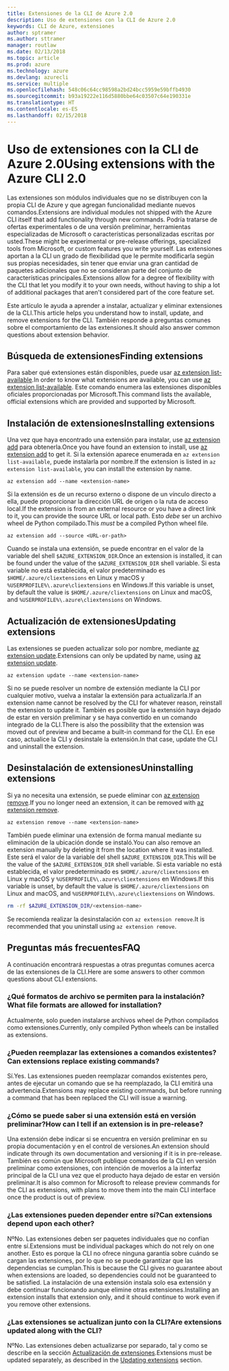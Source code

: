 ```yaml
---
title: Extensiones de la CLI de Azure 2.0
description: Uso de extensiones con la CLI de Azure 2.0
keywords: CLI de Azure, extensiones
author: sptramer
ms.author: sttramer
manager: routlaw
ms.date: 02/13/2018
ms.topic: article
ms.prod: azure
ms.technology: azure
ms.devlang: azurecli
ms.service: multiple
ms.openlocfilehash: 548c06c64cc98598a2bd24bcc5959e59bffb4930
ms.sourcegitcommit: b93a19222e116d5880bbe64c03507c64e190331e
ms.translationtype: HT
ms.contentlocale: es-ES
ms.lasthandoff: 02/15/2018
---
```

# <a name="using-extensions-with-the-azure-cli-20"></a><span data-ttu-id="c058e-104">Uso de extensiones con la CLI de Azure 2.0</span><span class="sxs-lookup"><span data-stu-id="c058e-104">Using extensions with the Azure CLI 2.0</span></span>

<span data-ttu-id="c058e-105">Las extensiones son módulos individuales que no se distribuyen con la propia CLI de Azure y que agregan funcionalidad mediante nuevos comandos.</span><span class="sxs-lookup"><span data-stu-id="c058e-105">Extensions are individual modules not shipped with the Azure CLI itself that add functionality through new commands.</span></span> <span data-ttu-id="c058e-106">Podría tratarse de ofertas experimentales o de una versión preliminar, herramientas especializadas de Microsoft o características personalizadas escritas por usted.</span><span class="sxs-lookup"><span data-stu-id="c058e-106">These might be experimental or pre-release offerings, specialized tools from Microsoft, or custom features you write yourself.</span></span> <span data-ttu-id="c058e-107">Las extensiones aportan a la CLI un grado de flexibilidad que le permite modificarla según sus propias necesidades, sin tener que enviar una gran cantidad de paquetes adicionales que no se consideran parte del conjunto de características principales.</span><span class="sxs-lookup"><span data-stu-id="c058e-107">Extensions allow for a degree of flexibility with the CLI that let you modify it to your own needs, without having to ship a lot of additional packages that aren't considered part of the core feature set.</span></span>

<span data-ttu-id="c058e-108">Este artículo le ayuda a aprender a instalar, actualizar y eliminar extensiones de la CLI.</span><span class="sxs-lookup"><span data-stu-id="c058e-108">This article helps you understand how to install, update, and remove extensions for the CLI.</span></span> <span data-ttu-id="c058e-109">También responde a preguntas comunes sobre el comportamiento de las extensiones.</span><span class="sxs-lookup"><span data-stu-id="c058e-109">It should also answer common questions about extension behavior.</span></span>

## <a name="finding-extensions"></a><span data-ttu-id="c058e-110">Búsqueda de extensiones</span><span class="sxs-lookup"><span data-stu-id="c058e-110">Finding extensions</span></span>

<span data-ttu-id="c058e-111">Para saber qué extensiones están disponibles, puede usar [az extension list-available](/cli/azure/extension?view=azure-cli-latest#az_extension_list_available).</span><span class="sxs-lookup"><span data-stu-id="c058e-111">In order to know what extensions are available, you can use [az extension list-available](/cli/azure/extension?view=azure-cli-latest#az_extension_list_available).</span></span> <span data-ttu-id="c058e-112">Este comando enumera las extensiones disponibles oficiales proporcionadas por Microsoft.</span><span class="sxs-lookup"><span data-stu-id="c058e-112">This command lists the available, official extensions which are provided and supported by Microsoft.</span></span>

## <a name="installing-extensions"></a><span data-ttu-id="c058e-113">Instalación de extensiones</span><span class="sxs-lookup"><span data-stu-id="c058e-113">Installing extensions</span></span>

<span data-ttu-id="c058e-114">Una vez que haya encontrado una extensión para instalar, use [az extension add](https://docs.microsoft.com/en-us/cli/azure/extension?view=azure-cli-latest#az_extension_add) para obtenerla.</span><span class="sxs-lookup"><span data-stu-id="c058e-114">Once you have found an extension to install, use [az extension add](https://docs.microsoft.com/en-us/cli/azure/extension?view=azure-cli-latest#az_extension_add) to get it.</span></span> <span data-ttu-id="c058e-115">Si la extensión aparece enumerada en `az extension list-available`, puede instalarla por nombre.</span><span class="sxs-lookup"><span data-stu-id="c058e-115">If the extension is listed in `az extension list-available`, you can install the extension by name.</span></span>

```azurecli
az extension add --name <extension-name>
```

<span data-ttu-id="c058e-116">Si la extensión es de un recurso externo o dispone de un vínculo directo a ella, puede proporcionar la dirección URL de origen o la ruta de acceso local.</span><span class="sxs-lookup"><span data-stu-id="c058e-116">If the extension is from an external resource or you have a direct link to it, you can provide the source URL or local path.</span></span> <span data-ttu-id="c058e-117">Esto _debe_ ser un archivo wheel de Python compilado.</span><span class="sxs-lookup"><span data-stu-id="c058e-117">This _must_ be a compiled Python wheel file.</span></span>

```azurecli
az extension add --source <URL-or-path>
```

<span data-ttu-id="c058e-118">Cuando se instala una extensión, se puede encontrar en el valor de la variable del shell `$AZURE_EXTENSION_DIR`.</span><span class="sxs-lookup"><span data-stu-id="c058e-118">Once an extension is installed, it can be found under the value of the `$AZURE_EXTENSION_DIR` shell variable.</span></span> <span data-ttu-id="c058e-119">Si esta variable no está establecida, el valor predeterminado es `$HOME/.azure/cliextensions` en Linux y macOS y `%USERPROFILE%\.azure\cliextensions` en Windows.</span><span class="sxs-lookup"><span data-stu-id="c058e-119">If this variable is unset, by default the value is `$HOME/.azure/cliextensions` on Linux and macOS, and `%USERPROFILE%\.azure\cliextensions` on Windows.</span></span>

## <a name="updating-extensions"></a><span data-ttu-id="c058e-120">Actualización de extensiones</span><span class="sxs-lookup"><span data-stu-id="c058e-120">Updating extensions</span></span>

<span data-ttu-id="c058e-121">Las extensiones se pueden actualizar solo por nombre, mediante [az extension update](https://docs.microsoft.com/en-us/cli/azure/extension?view=azure-cli-latest#az_extension_update).</span><span class="sxs-lookup"><span data-stu-id="c058e-121">Extensions can only be updated by name, using [az extension update](https://docs.microsoft.com/en-us/cli/azure/extension?view=azure-cli-latest#az_extension_update).</span></span>

```azurecli
az extension update --name <extension-name>
```

<span data-ttu-id="c058e-122">Si no se puede resolver un nombre de extensión mediante la CLI por cualquier motivo, vuelva a instalar la extensión para actualizarla.</span><span class="sxs-lookup"><span data-stu-id="c058e-122">If an extension name cannot be resolved by the CLI for whatever reason, reinstall the extension to update it.</span></span> <span data-ttu-id="c058e-123">También es posible que la extensión haya dejado de estar en versión preliminar y se haya convertido en un comando integrado de la CLI.</span><span class="sxs-lookup"><span data-stu-id="c058e-123">There is also the possibility that the extension was moved out of preview and became a built-in command for the CLI.</span></span> <span data-ttu-id="c058e-124">En ese caso, actualice la CLI y desinstale la extensión.</span><span class="sxs-lookup"><span data-stu-id="c058e-124">In that case, update the CLI and uninstall the extension.</span></span>

## <a name="uninstalling-extensions"></a><span data-ttu-id="c058e-125">Desinstalación de extensiones</span><span class="sxs-lookup"><span data-stu-id="c058e-125">Uninstalling extensions</span></span>

<span data-ttu-id="c058e-126">Si ya no necesita una extensión, se puede eliminar con [az extension remove](https://docs.microsoft.com/en-us/cli/azure/extension?view=azure-cli-latest#az_extension_remove).</span><span class="sxs-lookup"><span data-stu-id="c058e-126">If you no longer need an extension, it can be removed with [az extension remove](https://docs.microsoft.com/en-us/cli/azure/extension?view=azure-cli-latest#az_extension_remove).</span></span>

```azurecli
az extension remove --name <extension-name>
```

<span data-ttu-id="c058e-127">También puede eliminar una extensión de forma manual mediante su eliminación de la ubicación donde se instaló.</span><span class="sxs-lookup"><span data-stu-id="c058e-127">You can also remove an extension manually by deleting it from the location where it was installed.</span></span> <span data-ttu-id="c058e-128">Este será el valor de la variable del shell `$AZURE_EXTENSION_DIR`.</span><span class="sxs-lookup"><span data-stu-id="c058e-128">This will be the value of the `$AZURE_EXTENSION_DIR` shell variable.</span></span> <span data-ttu-id="c058e-129">Si esta variable no está establecida, el valor predeterminado es `$HOME/.azure/cliextensions` en Linux y macOS y `%USERPROFILE%\.azure\cliextensions` en Windows.</span><span class="sxs-lookup"><span data-stu-id="c058e-129">If this variable is unset, by default the value is `$HOME/.azure/cliextensions` on Linux and macOS, and `%USERPROFILE%\.azure\cliextensions` on Windows.</span></span>

```bash
rm -rf $AZURE_EXTENSION_DIR/<extension-name>
```

<span data-ttu-id="c058e-130">Se recomienda realizar la desinstalación con `az extension remove`.</span><span class="sxs-lookup"><span data-stu-id="c058e-130">It is recommended that you uninstall using `az extension remove`.</span></span>

## <a name="faq"></a><span data-ttu-id="c058e-131">Preguntas más frecuentes</span><span class="sxs-lookup"><span data-stu-id="c058e-131">FAQ</span></span>

<span data-ttu-id="c058e-132">A continuación encontrará respuestas a otras preguntas comunes acerca de las extensiones de la CLI.</span><span class="sxs-lookup"><span data-stu-id="c058e-132">Here are some answers to other common questions about CLI extensions.</span></span>

### <a name="what-file-formats-are-allowed-for-installation"></a><span data-ttu-id="c058e-133">¿Qué formatos de archivo se permiten para la instalación?</span><span class="sxs-lookup"><span data-stu-id="c058e-133">What file formats are allowed for installation?</span></span>

<span data-ttu-id="c058e-134">Actualmente, solo pueden instalarse archivos wheel de Python compilados como extensiones.</span><span class="sxs-lookup"><span data-stu-id="c058e-134">Currently, only compiled Python wheels can be installed as extensions.</span></span>

### <a name="can-extensions-replace-existing-commands"></a><span data-ttu-id="c058e-135">¿Pueden reemplazar las extensiones a comandos existentes?</span><span class="sxs-lookup"><span data-stu-id="c058e-135">Can extensions replace existing commands?</span></span>

<span data-ttu-id="c058e-136">Sí.</span><span class="sxs-lookup"><span data-stu-id="c058e-136">Yes.</span></span> <span data-ttu-id="c058e-137">Las extensiones pueden reemplazar comandos existentes pero, antes de ejecutar un comando que se ha reemplazado, la CLI emitirá una advertencia.</span><span class="sxs-lookup"><span data-stu-id="c058e-137">Extensions may replace existing commands, but before running a command that has been replaced the CLI will issue a warning.</span></span>

### <a name="how-can-i-tell-if-an-extension-is-in-pre-release"></a><span data-ttu-id="c058e-138">¿Cómo se puede saber si una extensión está en versión preliminar?</span><span class="sxs-lookup"><span data-stu-id="c058e-138">How can I tell if an extension is in pre-release?</span></span>

<span data-ttu-id="c058e-139">Una extensión debe indicar si se encuentra en versión preliminar en su propia documentación y en el control de versiones.</span><span class="sxs-lookup"><span data-stu-id="c058e-139">An extension should indicate through its own documentation and versioning if it is in pre-release.</span></span> <span data-ttu-id="c058e-140">También es común que Microsoft publique comandos de la CLI en versión preliminar como extensiones, con intención de moverlos a la interfaz principal de la CLI una vez que el producto haya dejado de estar en versión preliminar.</span><span class="sxs-lookup"><span data-stu-id="c058e-140">It is also common for Microsoft to release preview commands for the CLI as extensions, with plans to move them into the main CLI interface once the product is out of preview.</span></span>

### <a name="can-extensions-depend-upon-each-other"></a><span data-ttu-id="c058e-141">¿Las extensiones pueden depender entre sí?</span><span class="sxs-lookup"><span data-stu-id="c058e-141">Can extensions depend upon each other?</span></span>

<span data-ttu-id="c058e-142">Nº</span><span class="sxs-lookup"><span data-stu-id="c058e-142">No.</span></span> <span data-ttu-id="c058e-143">Las extensiones deben ser paquetes individuales que no confían entre sí.</span><span class="sxs-lookup"><span data-stu-id="c058e-143">Extensions must be individual packages which do not rely on one another.</span></span> <span data-ttu-id="c058e-144">Esto es porque la CLI no ofrece ninguna garantía sobre cuándo se cargan las extensiones, por lo que no se puede garantizar que las dependencias se cumplan.</span><span class="sxs-lookup"><span data-stu-id="c058e-144">This is because the CLI gives no guarantee about when extensions are loaded, so dependencies could not be guaranteed to be satisfied.</span></span> <span data-ttu-id="c058e-145">La instalación de una extensión instala solo esa extensión y debe continuar funcionando aunque elimine otras extensiones.</span><span class="sxs-lookup"><span data-stu-id="c058e-145">Installing an extension installs that extension only, and it should continue to work even if you remove other extensions.</span></span>

### <a name="are-extensions-updated-along-with-the-cli"></a><span data-ttu-id="c058e-146">¿Las extensiones se actualizan junto con la CLI?</span><span class="sxs-lookup"><span data-stu-id="c058e-146">Are extensions updated along with the CLI?</span></span>

<span data-ttu-id="c058e-147">Nº</span><span class="sxs-lookup"><span data-stu-id="c058e-147">No.</span></span> <span data-ttu-id="c058e-148">Las extensiones deben actualizarse por separado, tal y como se describe en la sección [Actualización de extensiones](#updating-extensions).</span><span class="sxs-lookup"><span data-stu-id="c058e-148">Extensions must be updated separately, as described in the [Updating extensions](#updating-extensions) section.</span></span>

